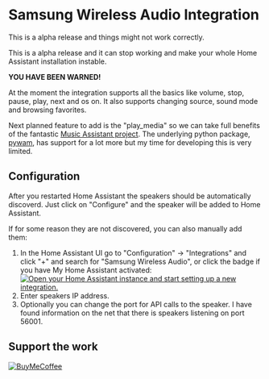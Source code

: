 # Samsung Wireless Audio Integration

This is a alpha release and things might not work correctly.

This is a alpha release and it can stop working and make your whole Home Assistant installation instable.

**YOU HAVE BEEN WARNED!**

At the moment the integration supports all the basics like volume, stop, pause, play, next and os on.
It also supports changing source, sound mode and browsing favorites.

Next planned feature to add is the "play_media" so we can take full benefits of the fantastic [Music Assistant project](https://github.com/music-assistant/hass-music-assistant).
The underlying python package, [pywam](https://pypi.org/project/pywam/), has support for a lot more but my time for developing this is very limited.

## Configuration

After you restarted Home Assistant the speakers should be automatically discoverd. Just click on "Configure" and the speaker will be added to Home Assistant.

If for some reason they are not discovered, you can also manually add them:

1. In the Home Assistant UI go to "Configuration" -> "Integrations" and click "+" and search for "Samsung Wireless Audio", or click the badge if you have My Home Assistant activated:
   [![Open your Home Assistant instance and start setting up a new integration.][mybadge]][mylink]
1. Enter speakers IP address.
1. Optionally you can change the port for API calls to the speaker. I have found information on the net that there is speakers listening on port 56001.

## Support the work

[![BuyMeCoffee][coffeebadge]][coffeelink]

[mybadge]: https://my.home-assistant.io/badges/config_flow_start.svg
[mylink]: https://my.home-assistant.io/redirect/config_flow_start/?domain=samsungwam
[coffeelink]: https://www.buymeacoffee.com/76strixx
[coffeebadge]: https://www.buymeacoffee.com/assets/img/custom_images/orange_img.png
